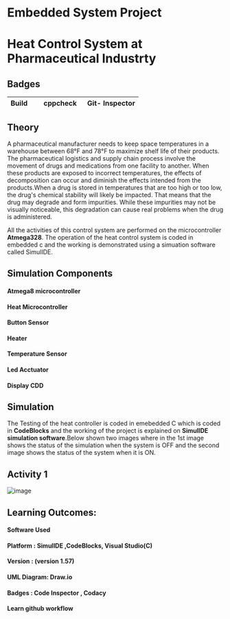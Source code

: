 # Embedded System Project

# Heat Control System at Pharmaceutical Industrty

## **Badges**
|Build     |  cppcheck   | Git- Inspector|
|--------- |-------------|-------------- |

## Theory

A pharmaceutical manufacturer needs to keep space temperatures in a warehouse between 68°F and 78°F to maximize shelf life of their products. The pharmaceutical logistics and supply chain process involve the movement of drugs and medications from one facility to another. When these products are exposed to incorrect temperatures, the effects of decomposition can occur and diminish the effects intended from the products.When a drug is stored in temperatures that are too high or too low, the drug's chemical stability will likely be impacted. That means that the drug may degrade and form impurities. While these impurities may not be visually noticeable, this degradation can cause real problems when the drug is administered.

All the activities of this control system are performed on the microcontroller **Atmega328**.
The operation of the heat control system is coded in embedded c and the working is demonstrated using a simuation software called SimulIDE.

## Simulation Components

#### Atmega8 microcontroller
#### Heat Microcontroller
#### Button Sensor
#### Heater
#### Temperature Sensor
#### Led Acctuator
#### Display CDD

## Simulation

The Testing of the heat controller is coded in emebedded C which is coded in **CodeBlocks** and the working of the project is explained on **SimulIDE simulation software**.Below shown two images where in the 1st image shows the status of the simulation when the system is OFF and the second image shows the status of the system when it is ON.

## Activity 1

![image](https://github.com/stepin314196/Emb-C/blob/main/Activity1.PNG)

## **Learning Outcomes:**

 ####  **Software Used**
 ####    Platform : SimulIDE ,CodeBlocks, Visual Studio(**C**) 
 ####    Version : (version 1.57)
 ####    UML Diagram: Draw.io
 ####    Badges : Code Inspector , Codacy
 ####    Learn github workflow 

